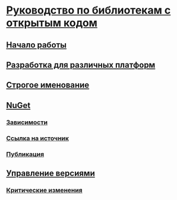 # [Руководство по библиотекам с открытым кодом](index.md)
## [Начало работы](get-started.md)
## [Разработка для различных платформ](cross-platform-targeting.md)
## [Строгое именование](strong-naming.md)
## [NuGet](nuget.md)
### [Зависимости](dependencies.md)
### [Ссылка на источник](sourcelink.md)
### [Публикация](publish-nuget-package.md)
## [Управление версиями](versioning.md)
### [Критические изменения](breaking-changes.md)